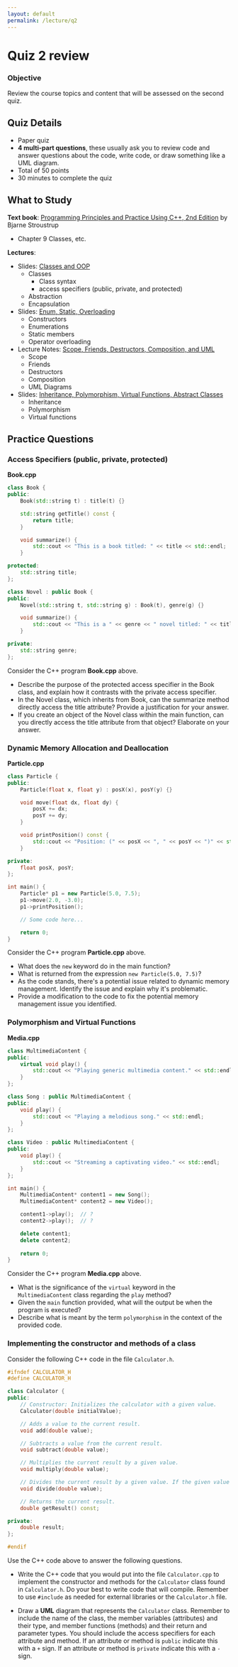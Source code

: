 ```yaml
---
layout: default
permalink: /lecture/q2
---
```


# Quiz 2 review 

### Objective

Review the course topics and content that will be assessed on the second quiz.

## Quiz Details
* Paper quiz
* __4 multi-part questions__, these usually ask you to review code and answer questions about the code, write code, or draw something like a UML diagram.
* Total of 50 points
* 30 minutes to complete the quiz


## What to Study
   
__Text book__: [Programming Principles and Practice Using C++, 2nd Edition](https://richmond.primo.exlibrisgroup.com/permalink/01URICH_INST/191gg5k/alma9928032248406241) by Bjarne Stroustrup 

* Chapter 9 Classes, etc. 

__Lectures__:
* Slides: [Classes and OOP](lectures/09-Classes-OOP.pdf)
    - Classes
        * Class syntax
        * access specifiers (public, private, and protected)
    - Abstraction
    - Encapsulation
* Slides: [Enum, Static, Overloading](lectures/10-Class-Members.pdf) 
    - Constructors
    - Enumerations
    - Static members
    - Operator overloading
* Lecture Notes: [Scope, Friends, Destructors, Composition, and UML](lectures/11)
    - Scope
    - Friends
    - Destructors
    - Composition
    - UML Diagrams 
* Slides: [Inheritance, Polymorphism, Virtual Functions, Abstract Classes](lectures/12-Inheritance-Polymorphism.pdf)
    - Inheritance
    - Polymorphism
    - Virtual functions

    
## Practice Questions <a class="anchor" id="practice"></a>

### Access Specifiers (public, private, protected)

__Book.cpp__
```c++
class Book {
public:
    Book(std::string t) : title(t) {}

    std::string getTitle() const {
        return title;
    }

    void summarize() {
        std::cout << "This is a book titled: " << title << std::endl;
    }

protected:
    std::string title;
};

class Novel : public Book {
public:
    Novel(std::string t, std::string g) : Book(t), genre(g) {}

    void summarize() {
        std::cout << "This is a " << genre << " novel titled: " << title << std::endl;
    }

private:
    std::string genre;
};
```

Consider the C++ program __Book.cpp__ above.
* Describe the purpose of the protected access specifier in the Book class, and explain how it contrasts with the private access specifier.
* In the Novel class, which inherits from Book, can the summarize method directly access the title attribute? Provide a justification for your answer.
* If you create an object of the Novel class within the main function, can you directly access the title attribute from that object? Elaborate on your answer.


### Dynamic Memory Allocation and Deallocation

__Particle.cpp__
```c++
class Particle {
public:
    Particle(float x, float y) : posX(x), posY(y) {}

    void move(float dx, float dy) {
        posX += dx;
        posY += dy;
    }

    void printPosition() const {
        std::cout << "Position: (" << posX << ", " << posY << ")" << std::endl;
    }

private:
    float posX, posY;
};

int main() {
    Particle* p1 = new Particle(5.0, 7.5);
    p1->move(2.0, -3.0);
    p1->printPosition();

    // Some code here...

    return 0;
}
```
Consider the C++ program __Particle.cpp__ above.
* What does the `new` keyword do in the main function?
* What is returned from the expression `new Particle(5.0, 7.5)`?
* As the code stands, there's a potential issue related to dynamic memory management. Identify the issue and explain why it's problematic.
* Provide a modification to the code to fix the potential memory management issue you identified.


### Polymorphism and Virtual Functions

__Media.cpp__
```c++
class MultimediaContent {
public:
    virtual void play() {
        std::cout << "Playing generic multimedia content." << std::endl;
    }
};

class Song : public MultimediaContent {
public:
    void play() {
        std::cout << "Playing a melodious song." << std::endl;
    }
};

class Video : public MultimediaContent {
public:
    void play() {
        std::cout << "Streaming a captivating video." << std::endl;
    }
};

int main() {
    MultimediaContent* content1 = new Song();
    MultimediaContent* content2 = new Video();

    content1->play();  // ?
    content2->play();  // ?

    delete content1;
    delete content2;
    
    return 0;
}
```
Consider the C++ program __Media.cpp__ above.
* What is the significance of the `virtual` keyword in the `MultimediaContent` class regarding the `play` method?
* Given the `main` function provided, what will the output be when the program is executed?
* Describe what is meant by the term `polymorphism` in the context of the provided code.


### Implementing the constructor and methods of a class

Consider the following C++ code in the file `Calculator.h`.


```c++
#ifndef CALCULATOR_H
#define CALCULATOR_H

class Calculator {
public:
    // Constructor: Initializes the calculator with a given value.
    Calculator(double initialValue);

    // Adds a value to the current result.
    void add(double value);

    // Subtracts a value from the current result.
    void subtract(double value);

    // Multiplies the current result by a given value.
    void multiply(double value);

    // Divides the current result by a given value. If the given value is zero, do nothing.
    void divide(double value);

    // Returns the current result.
    double getResult() const;

private:
    double result;
};

#endif
```

Use the C++ code above to answer the following questions.

* Write the C++ code that you would put into the file `Calculator.cpp` to implement the constructor and methods for the `Calculator` class found in `Calculator.h`. Do your best to write code that will compile. Remember to use `#include` as needed for external libraries or the `Calculator.h` file.

* Draw a __UML__ diagram that represents the `Calculator` class. Remember to include the name of the class, the member variables (attributes) and their type, and member functions (methods) and their return and parameter types. You should include the access specifiers for each attribute and method. If an attribute or method is `public` indicate this with a `+` sign. If an attribute or method is `private` indicate this with a `-` sign. 